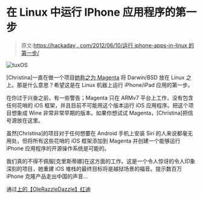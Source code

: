 # 在 Linux 中运行 IPhone 应用程序的第一步

> 原文:[https://hackaday . com/2012/06/10/运行 iphone-apps-in-linux 的第一步/](https://hackaday.com/2012/06/10/the-first-step-to-running-iphone-apps-in-linux/)

![](../Images/442db84aed5c451fdcd8fa15d9484d33.png "tuxOS")

[Christina]一直在做一个项目[她称之为 Magenta](http://crna.cc/magenta.html) 将 Darwin/BSD 放在 Linux 之上。那是什么意思？希望这是在 Linux 机器上运行 iPhone/iPad 应用的第一步。

在你过于兴奋之前，有一些警告；Magenta 只在 ARMv7 平台上工作，没有包含任何花哨的 iOS 框架，并且目前不可能用这个版本运行 iOS 应用程序。把这个项目想象成 Wine 非常非常早期的版本。如果你想试试 Magenta，[Christina]把信号源放在这里。

虽然[Christina]的项目对于任何想要在 Android 手机上安装 Siri 的人来说都毫无用处，但将所有这些花哨的 iOS 框架添加到 Magenta 并创建一个能够运行 iPhone 应用程序的开源操作系统是可能的。

我们真的不得不佩服[克里斯蒂娜]在这方面的工作。这是一个令人惊讶的令人印象深刻的项目，她重建 iOS 堆栈的最终目标将是越狱场景的福音。提示数百万 iPhone 克隆产品走出中国的声音…

通过[上的【OleRazzleDazzle】红迪](http://www.reddit.com/r/programming/comments/ut5pl/magenta_darwinbsd_on_top_of_linux_for_full_binary/)